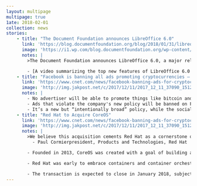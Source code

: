 ```yaml
---
layout: multipage
multipage: true
1ate: 2018-02-01
collection: news
stories:
    - title: "The Document Foundation announces LibreOffice 6.0"
      link: 'https://blog.documentfoundation.org/blog/2018/01/31/libreoffice-6/'
      image: 'https://i1.wp.com/blog.documentfoundation.org/wp-content/uploads/2018/01/lo60icon.png?resize=150%2C150&ssl=1'
      notes: |
        >The Document Foundation announces LibreOffice 6.0, a major release and a dramatically improved free office suite, which celebrates the 7th anniversary of the availability of the very first version of LibreOffice. 

        - [A video summarizing the top new features of LibreOffice 6.0 is available on YouTube](https://www.youtube.com/watch?v=YHBve8v13VY)
    - title: "Facebook is banning all ads promoting cryptocurrencies — including bitcoin and ICOs"
      link: 'https://www.cnet.com/news/facebook-banning-ads-for-cryptocurrencies-and-icos/'
      image: 'http://img.jakpost.net/c/2017/12/11/2017_12_11_37090_1512956980._large.jpg'
      notes: |
        - No advertiser will be able to promote things like bitcoin and other cryptocurrencies, initial coin offerings - ICOs for short - or binary options.
        - Ads that violate the company's new policy will be banned on Facebook's core app
        - It’s a new but “intentionally broad” policy, while the social network figures out how to better deal with scams.
    - title: "Red Hat to Acquire CoreOS"
      link: 'https://www.cnet.com/news/facebook-banning-ads-for-cryptocurrencies-and-icos/'
      image: 'http://img.jakpost.net/c/2017/12/11/2017_12_11_37090_1512956980._large.jpg'
      notes: |
        >We believe this acquisition cements Red Hat as a cornerstone of hybrid cloud and modern app deployments.
          - Paul Cormierpresident, Products and Technologies, Red Hat

        - Founded in 2013, CoreOS was created with a goal of building and delivering infrastructure for organizations of all sizes that mirrored that of large-scale software companies, automatically updating and patching servers and helping to solve pain points like downtime, security and resilience.

        - Red Hat was early to embrace containers and container orchestration and has contributed deeply to related open source communities, including Kubernetes, where it is the second-leading contributor behind only Google.

        - The transaction is expected to close in January 2018, subject to customary closing conditions.
---
```

